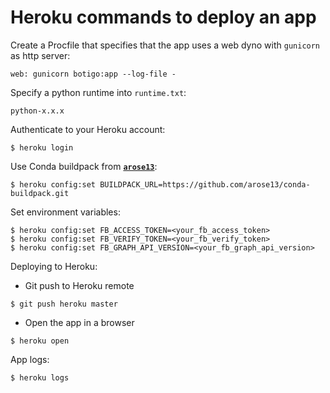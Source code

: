 # Heroku commands to deploy an app

Create a Procfile that specifies that the app uses a web dyno with `gunicorn` as http server:

```
web: gunicorn botigo:app --log-file -
```

Specify a python runtime into `runtime.txt`:

```
python-x.x.x
```

Authenticate to your Heroku account:

```
$ heroku login
```

Use Conda buildpack from [__`arose13`__](https://github.com/arose13):

```
$ heroku config:set BUILDPACK_URL=https://github.com/arose13/conda-buildpack.git
```

Set environment variables:

```
$ heroku config:set FB_ACCESS_TOKEN=<your_fb_access_token>
$ heroku config:set FB_VERIFY_TOKEN=<your_fb_verify_token>
$ heroku config:set FB_GRAPH_API_VERSION=<your_fb_graph_api_version>
```

Deploying to Heroku:

- Git push to Heroku remote
```
$ git push heroku master
```

- Open the app in a browser
```
$ heroku open
```

App logs:
```
$ heroku logs
```
